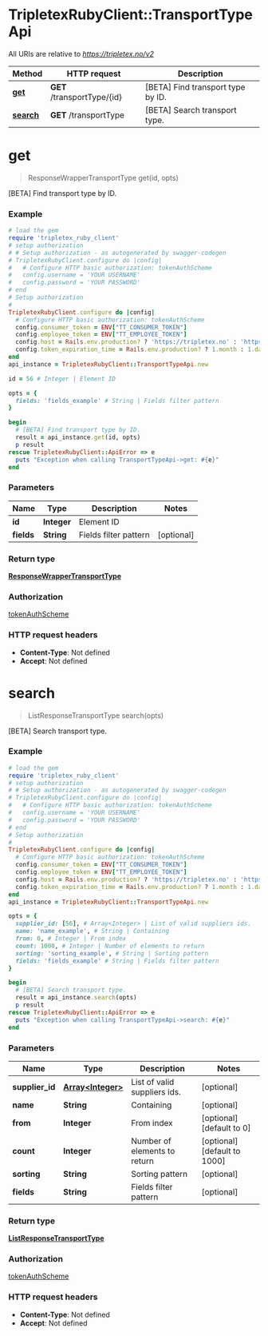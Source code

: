 # TripletexRubyClient::TransportTypeApi

All URIs are relative to *https://tripletex.no/v2*

Method | HTTP request | Description
------------- | ------------- | -------------
[**get**](TransportTypeApi.md#get) | **GET** /transportType/{id} |  [BETA] Find transport type by ID.
[**search**](TransportTypeApi.md#search) | **GET** /transportType |  [BETA] Search transport type.


# **get**
> ResponseWrapperTransportType get(id, opts)

 [BETA] Find transport type by ID.



### Example
```ruby
# load the gem
require 'tripletex_ruby_client'
# setup authorization
# # Setup authorization - as autogenerated by swagger-codegen
# TripletexRubyClient.configure do |config|
#   # Configure HTTP basic authorization: tokenAuthScheme
#   config.username = 'YOUR USERNAME'
#   config.password = 'YOUR PASSWORD'
# end
# Setup authorization
# 
TripletexRubyClient.configure do |config|
  # Configure HTTP basic authorization: tokenAuthScheme
  config.consumer_token = ENV["TT_CONSUMER_TOKEN"]
  config.employee_token = ENV["TT_EMPLOYEE_TOKEN"]
  config.host = Rails.env.production? ? 'https://tripletex.no' : 'https://api.tripletex.io'
  config.token_expiration_time = Rails.env.production? ? 1.month : 1.day
end
api_instance = TripletexRubyClient::TransportTypeApi.new

id = 56 # Integer | Element ID

opts = { 
  fields: 'fields_example' # String | Fields filter pattern
}

begin
  # [BETA] Find transport type by ID.
  result = api_instance.get(id, opts)
  p result
rescue TripletexRubyClient::ApiError => e
  puts "Exception when calling TransportTypeApi->get: #{e}"
end
```

### Parameters

Name | Type | Description  | Notes
------------- | ------------- | ------------- | -------------
 **id** | **Integer**| Element ID | 
 **fields** | **String**| Fields filter pattern | [optional] 

### Return type

[**ResponseWrapperTransportType**](ResponseWrapperTransportType.md)

### Authorization

[tokenAuthScheme](../README.md#tokenAuthScheme)

### HTTP request headers

 - **Content-Type**: Not defined
 - **Accept**: Not defined



# **search**
> ListResponseTransportType search(opts)

 [BETA] Search transport type.



### Example
```ruby
# load the gem
require 'tripletex_ruby_client'
# setup authorization
# # Setup authorization - as autogenerated by swagger-codegen
# TripletexRubyClient.configure do |config|
#   # Configure HTTP basic authorization: tokenAuthScheme
#   config.username = 'YOUR USERNAME'
#   config.password = 'YOUR PASSWORD'
# end
# Setup authorization
# 
TripletexRubyClient.configure do |config|
  # Configure HTTP basic authorization: tokenAuthScheme
  config.consumer_token = ENV["TT_CONSUMER_TOKEN"]
  config.employee_token = ENV["TT_EMPLOYEE_TOKEN"]
  config.host = Rails.env.production? ? 'https://tripletex.no' : 'https://api.tripletex.io'
  config.token_expiration_time = Rails.env.production? ? 1.month : 1.day
end
api_instance = TripletexRubyClient::TransportTypeApi.new

opts = { 
  supplier_id: [56], # Array<Integer> | List of valid suppliers ids.
  name: 'name_example', # String | Containing
  from: 0, # Integer | From index
  count: 1000, # Integer | Number of elements to return
  sorting: 'sorting_example', # String | Sorting pattern
  fields: 'fields_example' # String | Fields filter pattern
}

begin
  # [BETA] Search transport type.
  result = api_instance.search(opts)
  p result
rescue TripletexRubyClient::ApiError => e
  puts "Exception when calling TransportTypeApi->search: #{e}"
end
```

### Parameters

Name | Type | Description  | Notes
------------- | ------------- | ------------- | -------------
 **supplier_id** | [**Array&lt;Integer&gt;**](Integer.md)| List of valid suppliers ids. | [optional] 
 **name** | **String**| Containing | [optional] 
 **from** | **Integer**| From index | [optional] [default to 0]
 **count** | **Integer**| Number of elements to return | [optional] [default to 1000]
 **sorting** | **String**| Sorting pattern | [optional] 
 **fields** | **String**| Fields filter pattern | [optional] 

### Return type

[**ListResponseTransportType**](ListResponseTransportType.md)

### Authorization

[tokenAuthScheme](../README.md#tokenAuthScheme)

### HTTP request headers

 - **Content-Type**: Not defined
 - **Accept**: Not defined



